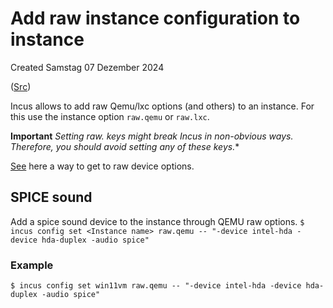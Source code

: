 # Add raw instance configuration to instance
Created Samstag 07 Dezember 2024

([Src](https://linuxcontainers.org/incus/docs/main/reference/instance_options/#raw-instance-configuration-overrides))

Incus allows to add raw Qemu/lxc options (and others) to an instance. For this use the instance option ``raw.qemu`` or ``raw.lxc``.

**Important**
**Setting raw.* keys might break Incus in non-obvious ways. Therefore, you should avoid setting any of these keys.**

[See](https://discuss.linuxcontainers.org/t/support-for-virtio-sound/21610/4) here a way to get to raw device options.

SPICE sound
-----------
Add a spice sound device to the instance through QEMU raw options.
``$ incus config set <Instance name> raw.qemu -- "-device intel-hda -device hda-duplex -audio spice"``
### Example
``$ incus config set win11vm raw.qemu -- "-device intel-hda -device hda-duplex -audio spice"``

